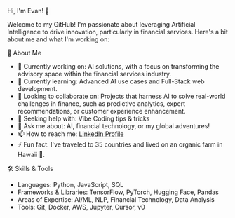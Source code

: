Hi, I'm Evan! 👋

Welcome to my GitHub! I'm passionate about leveraging Artificial Intelligence to drive innovation, particularly in financial services. Here's a bit about me and what I'm working on:

🚀 About Me
- 🔭 Currently working on: AI solutions, with a focus on transforming the advisory space within the financial services industry.
- 🌱 Currently learning: Advanced AI use cases and Full-Stack web development.
- 👯 Looking to collaborate on: Projects that harness AI to solve real-world challenges in finance, such as predictive analytics, expert recommendations, or customer experience enhancement.
- 🤔 Seeking help with: Vibe Coding tips & tricks
- 💬 Ask me about: AI, financial technology, or my global adventures!
- 📫 How to reach me: [LinkedIn Profile](https://www.linkedin.com/in/evanpaliotta/)
- ⚡ Fun fact: I've traveled to 35 countries and lived on an organic farm in Hawaii 🌴.

🛠️ Skills & Tools
- Languages: Python, JavaScript, SQL
- Frameworks & Libraries: TensorFlow, PyTorch, Hugging Face, Pandas
- Areas of Expertise: AI/ML, NLP, Financial Technology, Data Analysis
- Tools: Git, Docker, AWS, Jupyter, Cursor, v0

